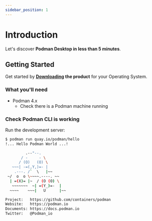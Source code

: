 ```yaml
---
sidebar_position: 1
---
```


# Introduction

Let's discover **Podman Desktop in less than 5 minutes**.

## Getting Started

Get started by **[Downloading](/downloads) the product** for your Operating System.

### What you'll need

- Podman 4.x
  - Check there is a Podman machine running

### Check Podman CLI is working

Run the development server:

```sh
$ podman run quay.io/podman/hello
!... Hello Podman World ...!

         .--"--.
       / -     - \
      / (O)   (O) \
   ~~~| -=(,Y,)=- |
    .---. /`  \   |~~
 ~/  o  o \~~~~.----. ~~
  | =(X)= |~  / (O (O) \
   ~~~~~~~  ~| =(Y_)=-  |
  ~~~~    ~~~|   U      |~~

Project:   https://github.com/containers/podman
Website:   https://podman.io
Documents: https://docs.podman.io
Twitter:   @Podman_io
```
